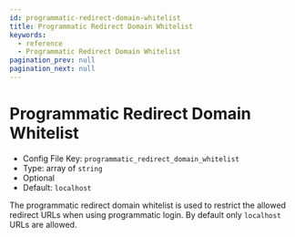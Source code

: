 ```yaml
---
id: programmatic-redirect-domain-whitelist
title: Programmatic Redirect Domain Whitelist
keywords:
  - reference
  - Programmatic Redirect Domain Whitelist
pagination_prev: null
pagination_next: null
---
```


# Programmatic Redirect Domain Whitelist

- Config File Key: `programmatic_redirect_domain_whitelist`
- Type: array of `string`
- Optional
- Default: `localhost`

The programmatic redirect domain whitelist is used to restrict the allowed redirect URLs when using programmatic login. By default only `localhost` URLs are allowed.
